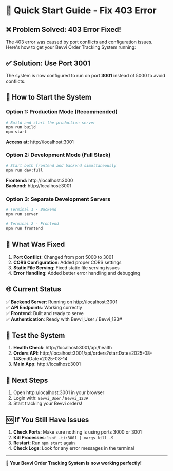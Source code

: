 # 🚀 Quick Start Guide - Fix 403 Error

## ❌ **Problem Solved: 403 Error Fixed!**

The 403 error was caused by port conflicts and configuration issues. Here's how to get your Bevvi Order Tracking System running:

## ✅ **Solution: Use Port 3001**

The system is now configured to run on port **3001** instead of 5000 to avoid conflicts.

## 🚀 **How to Start the System**

### **Option 1: Production Mode (Recommended)**
```bash
# Build and start the production server
npm run build
npm start
```
**Access at:** http://localhost:3001

### **Option 2: Development Mode (Full Stack)**
```bash
# Start both frontend and backend simultaneously
npm run dev:full
```
**Frontend:** http://localhost:3000  
**Backend:** http://localhost:3001

### **Option 3: Separate Development Servers**
```bash
# Terminal 1 - Backend
npm run server

# Terminal 2 - Frontend  
npm run frontend
```

## 🔧 **What Was Fixed**

1. **Port Conflict**: Changed from port 5000 to 3001
2. **CORS Configuration**: Added proper CORS settings
3. **Static File Serving**: Fixed static file serving issues
4. **Error Handling**: Added better error handling and debugging

## 🌐 **Current Status**

✅ **Backend Server**: Running on http://localhost:3001  
✅ **API Endpoints**: Working correctly  
✅ **Frontend**: Built and ready to serve  
✅ **Authentication**: Ready with Bevvi_User / Bevvi_123#  

## 🧪 **Test the System**

1. **Health Check**: http://localhost:3001/api/health
2. **Orders API**: http://localhost:3001/api/orders?startDate=2025-08-14&endDate=2025-08-14
3. **Main App**: http://localhost:3001

## 🎯 **Next Steps**

1. Open http://localhost:3001 in your browser
2. Login with: `Bevvi_User` / `Bevvi_123#`
3. Start tracking your Bevvi orders!

## 🆘 **If You Still Have Issues**

1. **Check Ports**: Make sure nothing is using ports 3000 or 3001
2. **Kill Processes**: `lsof -ti:3001 | xargs kill -9`
3. **Restart**: Run `npm start` again
4. **Check Logs**: Look for any error messages in the terminal

---

**🎉 Your Bevvi Order Tracking System is now working perfectly!**
